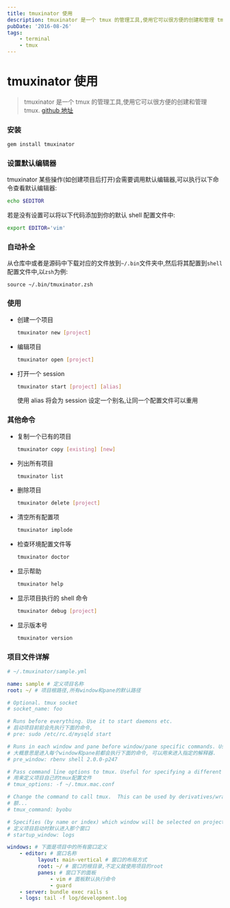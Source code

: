 ```yaml
---
title: tmuxinator 使用
description: tmuxinator 是一个 tmux 的管理工具,使用它可以很方便的创建和管理 tmux
pubDate: '2016-08-26'
tags:
    - terminal
    - tmux
---
```


# tmuxinator 使用

> tmuxinator 是一个 tmux 的管理工具,使用它可以很方便的创建和管理 tmux. [github 地址](https://github.com/tmuxinator/tmuxinator)

### 安装

```bash
gem install tmuxinator
```

### 设置默认编辑器

tmuxinator 某些操作(如创建项目后打开)会需要调用默认编辑器,可以执行以下命令查看默认编辑器:

```bash
echo $EDITOR
```

若是没有设置可以将以下代码添加到你的默认 shell 配置文件中:

```bash
export EDITOR='vim'
```

### 自动补全

从仓库中或者是源码中下载对应的文件放到`~/.bin`文件夹中,然后将其配置到`shell`配置文件中,以`zsh`为例:

```
source ~/.bin/tmuxinator.zsh
```

### 使用

-   创建一个项目

    ```bash
    tmuxinator new [project]
    ```

-   编辑项目

    ```bash
    tmuxinator open [project]
    ```

-   打开一个 session

    ```bash
    tmuxinator start [project] [alias]
    ```

    使用 alias 将会为 session 设定一个别名,让同一个配置文件可以重用

### 其他命令

-   复制一个已有的项目

    ```bash
    tmuxinator copy [existing] [new]
    ```

-   列出所有项目

    ```bash
    tmuxinator list
    ```

-   删除项目

    ```bash
    tmuxinator delete [project]
    ```

-   清空所有配置项

    ```bash
    tmuxinator implode
    ```

-   检查环境配置文件等

    ```bash
    tmuxinator doctor
    ```

-   显示帮助

    ```bash
    tmuxinator help
    ```

-   显示项目执行的 shell 命令

    ```bash
    tmuxinator debug [project]
    ```

-   显示版本号

    ```bash
    tmuxinator version
    ```

### 项目文件详解

```yml
# ~/.tmuxinator/sample.yml

name: sample # 定义项目名称
root: ~/ # 项目根路径,所有window和pane的默认路径

# Optional. tmux socket
# socket_name: foo

# Runs before everything. Use it to start daemons etc.
# 启动项目前前会先执行下面的命令,
# pre: sudo /etc/rc.d/mysqld start

# Runs in each window and pane before window/pane specific commands. Useful for setting up interpreter versions.
# 大概意思是进入每个window和pane前都会执行下面的命令, 可以用来进入指定的解释器.
# pre_window: rbenv shell 2.0.0-p247

# Pass command line options to tmux. Useful for specifying a different tmux.conf.
# 用来定义项目自己的tmux配置文件
# tmux_options: -f ~/.tmux.mac.conf

# Change the command to call tmux.  This can be used by derivatives/wrappers like byobu.
# 额...
# tmux_command: byobu

# Specifies (by name or index) which window will be selected on project startup. If not set, the first window is used.
# 定义项目启动时默认进入那个窗口
# startup_window: logs

windows: # 下面是项目中的所有窗口定义
    - editor: # 窗口名称
          layout: main-vertical # 窗口的布局方式
          root: ~/ # 窗口的根目录,不定义就使用项目的root
          panes: # 窗口下的面板
              - vim # 面板默认执行命令
              - guard
    - server: bundle exec rails s
    - logs: tail -f log/development.log
```
